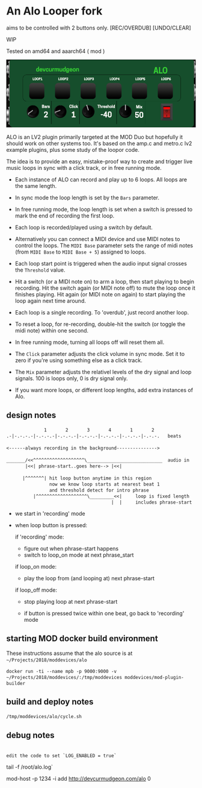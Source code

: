 # An Alo Looper fork
aims to be controlled with 2 buttons only.
[REC/OVERDUB] [UNDO/CLEAR]

WIP

Tested on amd64 and aaarch64 ( mod )

![screenshot](/source/alo.lv2/modgui/screenshot-alo.png)

ALO is an LV2 plugin primarily targeted at the MOD Duo but hopefully it should
work on other systems too. It's based on the amp.c and metro.c lv2 example
plugins, plus some study of the loopor code.

The idea is to provide an easy, mistake-proof way to create and trigger live
music loops in sync with a click track, or in free running mode.

- Each instance of ALO can record and play up to 6 loops. All loops are the
  same length.

- In sync mode the loop length is set by the ```Bars``` parameter.

- In free running mode, the loop length is set when a switch is pressed to mark
  the end of recording the first loop.

- Each loop is recorded/played using a switch by default.

- Alternatively you can connect a MIDI device and use MIDI notes to control
  the loops. The ```MIDI Base``` parameter sets the range of midi notes (from
  ```MIDI Base``` to ```MIDI Base + 5```) assigned to loops.

- Each loop start point is triggered when the audio input signal crosses the
 ```Threshold``` value.

- Hit a switch (or a MIDI note on) to arm a loop, then start playing to begin
  recording. Hit the switch again (or MIDI note off) to mute the loop once it
  finishes playing. Hit again (or MIDI note on again) to start playing the
  loop again next time around.

- Each loop is a single recording. To 'overdub', just record another loop.

- To reset a loop, for re-recording, double-hit the switch (or toggle the midi
  note) within one second.

- In free running mode, turning all loops off will reset them all.

- The ```Click``` parameter adjusts the click volume in sync mode. Set it to
  zero if you're using something else as a click track.

- The ```Mix``` parameter adjusts the relativel levels of the dry signal and
  loop signals. 100 is loops only, 0 is dry signal only.

- If you want more loops, or different loop lengths, add extra instances of Alo.

## design notes
```
              1       2       3       4       1       2
.-|-.-.-.-|-.-.-.-|-.-.-.-|-.-.-.-|-.-.-.-|-.-.-.-|-.-.-.   beats

<------always recording in the background--------------->

_______/<<^^^^^^^^^^^^^^^^^^^\____________________________  audio in
       |<<| phrase-start..goes here--> |<<|

      |^^^^^^^| hit loop button anytime in this region
                now we know loop starts at nearest beat 1 
                and threshold detect for intro phrase
          |^^^^^^^^^^^^^^^^^^^\_________<<|     loop is fixed length
                                       |  |     includes phrase-start
```

- we start in 'recording' mode

- when loop button is pressed:

  if 'recording' mode:
    - figure out when phrase-start happens
    - switch to loop_on mode at next phrase_start

  if loop_on mode:
    - play the loop from (and looping at) next phrase-start

  if loop_off mode:
    - stop playing loop at next phrase-start

  - if button is pressed twice within one beat, go back to 'recording' mode

## starting MOD docker build environment

These instructions assume that the alo source is at ```~/Projects/2018/moddevices/alo```

```
docker run -ti --name mpb -p 9000:9000 -v ~/Projects/2018/moddevices/:/tmp/moddevices moddevices/mod-plugin-builder
```

## build and deploy notes

```/tmp/moddevices/alo/cycle.sh```

## debug notes

```

edit the code to set `LOG_ENABLED = true`

```
tail -f /root/alo.log`

mod-host -p 1234 -i
add http://devcurmudgeon.com/alo 0
````
